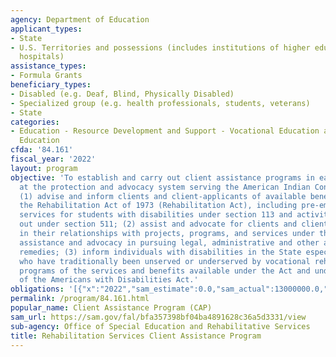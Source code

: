 ```yaml
---
agency: Department of Education
applicant_types:
- State
- U.S. Territories and possessions (includes institutions of higher education and
  hospitals)
assistance_types:
- Formula Grants
beneficiary_types:
- Disabled (e.g. Deaf, Blind, Physically Disabled)
- Specialized group (e.g. health professionals, students, veterans)
- State
categories:
- Education - Resource Development and Support - Vocational Education and Handicapped
  Education
cfda: '84.161'
fiscal_year: '2022'
layout: program
objective: 'To establish and carry out client assistance programs in each State and
  at the protection and advocacy system serving the American Indian Consortium that:
  (1) advise and inform clients and client-applicants of available benefits under
  the Rehabilitation Act of 1973 (Rehabilitation Act), including pre-employment transitions
  services for students with disabilities under section 113 and activities carried
  out under section 511; (2) assist and advocate for clients and client- applicants
  in their relationships with projects, programs, and services under this Act, including
  assistance and advocacy in pursuing legal, administrative and other appropriate
  remedies; (3) inform individuals with disabilities in the State especially those
  who have traditionally been unserved or underserved by vocational rehabilitation
  programs of the services and benefits available under the Act and under Title I
  of the Americans with Disabilities Act.'
obligations: '[{"x":"2022","sam_estimate":0.0,"sam_actual":13000000.0,"usa_spending_actual":12795384.13},{"x":"2023","sam_estimate":13000000.0,"sam_actual":0.0,"usa_spending_actual":12606073.21},{"x":"2024","sam_estimate":13000000.0,"sam_actual":0.0,"usa_spending_actual":0.0}]'
permalink: /program/84.161.html
popular_name: Client Assistance Program (CAP)
sam_url: https://sam.gov/fal/bfa357398bf04ba4891628c36a5d3331/view
sub-agency: Office of Special Education and Rehabilitative Services
title: Rehabilitation Services Client Assistance Program
---
```

